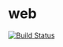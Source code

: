 # web
[![Build Status](https://travis-ci.org/MAKENTNU/web.svg)](https://travis-ci.org/MAKENTNU/web)
